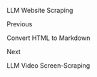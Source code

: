 LLM Website Scraping














Previous




Convert HTML to Markdown












Next










LLM Video Screen-Scraping





